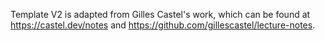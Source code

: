 Template V2 is adapted from Gilles Castel's work, which can be found at https://castel.dev/notes and https://github.com/gillescastel/lecture-notes.
